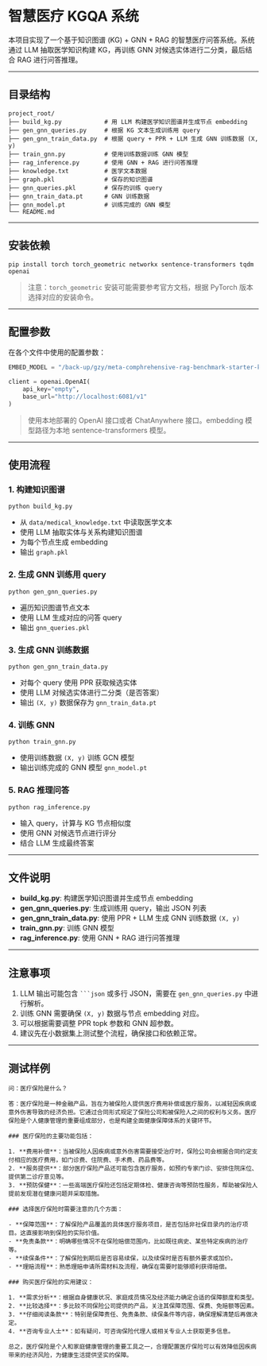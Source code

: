 # 智慧医疗 KGQA 系统

本项目实现了一个基于知识图谱 (KG) + GNN + RAG 的智慧医疗问答系统。系统通过 LLM 抽取医学知识构建 KG，再训练 GNN 对候选实体进行二分类，最后结合 RAG 进行问答推理。

---

## 目录结构

```
project_root/
├── build_kg.py            # 用 LLM 构建医学知识图谱并生成节点 embedding
├── gen_gnn_queries.py     # 根据 KG 文本生成训练用 query
├── gen_gnn_train_data.py  # 根据 query + PPR + LLM 生成 GNN 训练数据 (X, y)
├── train_gnn.py           # 使用训练数据训练 GNN 模型
├── rag_inference.py       # 使用 GNN + RAG 进行问答推理
├── knowledge.txt          # 医学文本数据
├── graph.pkl              # 保存的知识图谱
├── gnn_queries.pkl        # 保存的训练 query
├── gnn_train_data.pt      # GNN 训练数据
├── gnn_model.pt           # 训练完成的 GNN 模型
└── README.md
```

---

## 安装依赖

```
pip install torch torch_geometric networkx sentence-transformers tqdm openai
```

> 注意：`torch_geometric` 安装可能需要参考官方文档，根据 PyTorch 版本选择对应的安装命令。

---

## 配置参数

在各个文件中使用的配置参数：

```python
EMBED_MODEL = "/back-up/gzy/meta-comphrehensive-rag-benchmark-starter-kit/models/sentence-transformers/all-MiniLM-L6-v2/"

client = openai.OpenAI(
    api_key="empty",
    base_url="http://localhost:6081/v1"
)
```

> 使用本地部署的 OpenAI 接口或者 ChatAnywhere 接口。embedding 模型路径为本地 sentence-transformers 模型。

---

## 使用流程

### 1. 构建知识图谱

```
python build_kg.py
```

* 从 `data/medical_knowledge.txt` 中读取医学文本
* 使用 LLM 抽取实体与关系构建知识图谱
* 为每个节点生成 embedding
* 输出 `graph.pkl`

### 2. 生成 GNN 训练用 query

```
python gen_gnn_queries.py
```

* 遍历知识图谱节点文本
* 使用 LLM 生成对应的问答 query
* 输出 `gnn_queries.pkl`

### 3. 生成 GNN 训练数据

```
python gen_gnn_train_data.py
```

* 对每个 query 使用 PPR 获取候选实体
* 使用 LLM 对候选实体进行二分类（是否答案）
* 输出 `(X, y)` 数据保存为 `gnn_train_data.pt`

### 4. 训练 GNN

```
python train_gnn.py
```

* 使用训练数据 `(X, y)` 训练 GCN 模型
* 输出训练完成的 GNN 模型 `gnn_model.pt`

### 5. RAG 推理问答

```
python rag_inference.py
```

* 输入 query，计算与 KG 节点相似度
* 使用 GNN 对候选节点进行评分
* 结合 LLM 生成最终答案

---

## 文件说明

* **build_kg.py**: 构建医学知识图谱并生成节点 embedding
* **gen_gnn_queries.py**: 生成训练用 query，输出 JSON 列表
* **gen_gnn_train_data.py**: 使用 PPR + LLM 生成 GNN 训练数据 `(X, y)`
* **train_gnn.py**: 训练 GNN 模型
* **rag_inference.py**: 使用 GNN + RAG 进行问答推理

---

## 注意事项

1. LLM 输出可能包含 ` ```json ` 或多行 JSON，需要在 `gen_gnn_queries.py` 中进行解析。
2. 训练 GNN 需要确保 `(X, y)` 数据与节点 embedding 对应。
3. 可以根据需要调整 PPR topk 参数和 GNN 超参数。
4. 建议先在小数据集上测试整个流程，确保接口和依赖正常。

---

## 测试样例

```
问：医疗保险是什么？
```
```
答：医疗保险是一种金融产品，旨在为被保险人提供医疗费用补偿或医疗服务，以减轻因疾病或意外伤害导致的经济负担。它通过合同形式规定了保险公司和被保险人之间的权利与义务。医疗保险是个人健康管理的重要组成部分，也是构建全面健康保障体系的关键环节。

### 医疗保险的主要功能包括：

1. **费用补偿**：当被保险人因疾病或意外伤害需要接受治疗时，保险公司会根据合同约定支付相应的医疗费用，如门诊费、住院费、手术费、药品费等。
2. **服务提供**：部分医疗保险产品还可能包含医疗服务，如预约专家门诊、安排住院床位、提供第二诊疗意见等。
3. **预防保健**：一些高端医疗保险还包括定期体检、健康咨询等预防性服务，帮助被保险人提前发现潜在健康问题并采取措施。

### 选择医疗保险时需要注意的几个方面：

- **保障范围**：了解保险产品覆盖的具体医疗服务项目，是否包括非社保目录内的治疗项目。这直接影响到保险的实际价值。
- **免责条款**：明确哪些情况不在保险赔偿范围内，比如既往病史、某些特定疾病的治疗等。
- **续保条件**：了解保险到期后是否容易续保，以及续保时是否有额外要求或加价。
- **理赔流程**：熟悉理赔申请所需材料及流程，确保在需要时能够顺利获得赔偿。

### 购买医疗保险的实用建议：

1. **需求分析**：根据自身健康状况、家庭成员情况及经济能力确定合适的保障额度和类型。
2. **比较选择**：多比较不同保险公司提供的产品，关注其保障范围、保费、免赔额等因素。
3. **仔细阅读条款**：特别是保障责任、免责条款、续保条件等内容，确保理解清楚后再做决定。
4. **咨询专业人士**：如有疑问，可咨询保险代理人或相关专业人士获取更多信息。

总之，医疗保险是个人和家庭健康管理的重要工具之一，合理配置医疗保险可以有效降低因疾病带来的经济风险，为健康生活提供坚实的保障。
```
